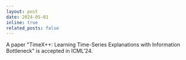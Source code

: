 ```yaml
---
layout: post
date: 2024-05-01
inline: true
related_posts: false
---
```


A paper "TimeX++: Learning Time-Series Explanations with Information Bottleneck" is accepted in ICML'24.
